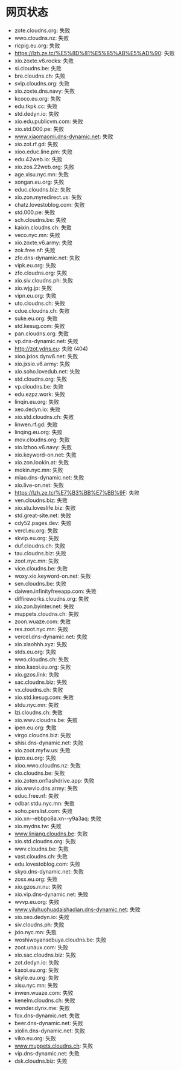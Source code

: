 # 网页状态
- zote.cloudns.org: 失败
- wwo.cloudns.nz: 失败
- ricpig.eu.org: 失败
- https://lzh.ze.tc/%E5%8D%81%E5%85%AB%E5%AD%90: 失败
- xio.zoxte.v6.rocks: 失败
- si.cloudns.be: 失败
- bre.cloudns.ch: 失败
- svip.cloudns.org: 失败
- xio.zoxte.dns.navy: 失败
- kcoco.eu.org: 失败
- edu.tkpk.cc: 失败
- std.dedyn.io: 失败
- xio.edu.publicvm.com: 失败
- xio.std.000.pe: 失败
- www.xiaomaomi.dns-dynamic.net: 失败
- xio.zot.rf.gd: 失败
- xioo.educ.line.pm: 失败
- edu.42web.io: 失败
- xio.zos.22web.org: 失败
- age.xisu.nyc.mn: 失败
- xongan.eu.org: 失败
- educ.cloudns.biz: 失败
- xio.zon.myredirect.us: 失败
- chatz.lovestoblog.com: 失败
- std.000.pe: 失败
- sch.cloudns.be: 失败
- kaixin.cloudns.ch: 失败
- veco.nyc.mn: 失败
- xio.zoxte.v6.army: 失败
- zok.free.nf: 失败
- zfo.dns-dynamic.net: 失败
- vipk.eu.org: 失败
- zfo.cloudns.org: 失败
- xio.siv.cloudns.ph: 失败
- xio.wjg.jp: 失败
- vipn.eu.org: 失败
- uto.cloudns.ch: 失败
- cdue.cloudns.ch: 失败
- suke.eu.org: 失败
- std.kesug.com: 失败
- pan.cloudns.org: 失败
- vp.dns-dynamic.net: 失败
- http://zot.ydns.eu: 失败 (404)
- xioo.jxios.dynv6.net: 失败
- xio.jxsio.v6.army: 失败
- xio.soho.lovedub.net: 失败
- std.cloudns.org: 失败
- vp.cloudns.be: 失败
- edu.ezpz.work: 失败
- linqin.eu.org: 失败
- xeo.dedyn.io: 失败
- xio.std.cloudns.ch: 失败
- linwen.rf.gd: 失败
- linqing.eu.org: 失败
- mov.cloudns.org: 失败
- xio.lzhoo.v6.navy: 失败
- xio.keyword-on.net: 失败
- xio.zon.lookin.at: 失败
- mokin.nyc.mn: 失败
- miao.dns-dynamic.net: 失败
- xio.live-on.net: 失败
- https://lzh.ze.tc/%E7%B3%BB%E7%BB%9F: 失败
- ven.cloudns.biz: 失败
- xio.stu.loveslife.biz: 失败
- std.great-site.net: 失败
- cdy52.pages.dev: 失败
- vercl.eu.org: 失败
- skvip.eu.org: 失败
- duf.cloudns.ch: 失败
- tau.cloudns.biz: 失败
- zoot.nyc.mn: 失败
- vice.cloudns.be: 失败
- woxy.xio.keyword-on.net: 失败
- sen.cloudns.be: 失败
- daiwen.infinityfreeapp.com: 失败
- diffireworks.cloudns.org: 失败
- xio.zon.byinter.net: 失败
- muppets.cloudns.ch: 失败
- zoon.wuaze.com: 失败
- res.zoot.nyc.mn: 失败
- vercel.dns-dynamic.net: 失败
- xio.xiaohhh.xyz: 失败
- stds.eu.org: 失败
- wwo.cloudns.ch: 失败
- xioo.kaxoi.eu.org: 失败
- xio.gzos.link: 失败
- sac.cloudns.biz: 失败
- vx.cloudns.ch: 失败
- xio.std.kesug.com: 失败
- stdu.nyc.mn: 失败
- lzi.cloudns.ch: 失败
- xio.wwv.cloudns.be: 失败
- ipen.eu.org: 失败
- virgo.cloudns.biz: 失败
- shisi.dns-dynamic.net: 失败
- xio.zoot.myfw.us: 失败
- ipzo.eu.org: 失败
- xioo.wwo.cloudns.nz: 失败
- clo.cloudns.be: 失败
- xio.zoten.onflashdrive.app: 失败
- xio.wwvio.dns.army: 失败
- educ.free.nf: 失败
- odbar.stdu.nyc.mn: 失败
- soho.perslist.com: 失败
- xio.xn--ebbpo8a.xn--y9a3aq: 失败
- xio.mydns.tw: 失败
- www.liniang.cloudns.be: 失败
- xio.std.cloudns.org: 失败
- wwv.cloudns.be: 失败
- vast.cloudns.ch: 失败
- edu.lovestoblog.com: 失败
- skyo.dns-dynamic.net: 失败
- zosx.eu.org: 失败
- xio.gzos.rr.nu: 失败
- xio.vip.dns-dynamic.net: 失败
- wvvp.eu.org: 失败
- www.yiluhuohuadaishadian.dns-dynamic.net: 失败
- xio.xeo.dedyn.io: 失败
- siv.cloudns.ph: 失败
- jxio.nyc.mn: 失败
- woshiwoyansebuya.cloudns.be: 失败
- zoot.unaux.com: 失败
- xio.sac.cloudns.biz: 失败
- zot.dedyn.io: 失败
- kaxoi.eu.org: 失败
- skyle.eu.org: 失败
- xisu.nyc.mn: 失败
- inwen.wuaze.com: 失败
- kenelm.cloudns.ch: 失败
- wonder.dynx.me: 失败
- fox.dns-dynamic.net: 失败
- beer.dns-dynamic.net: 失败
- xiolin.dns-dynamic.net: 失败
- viko.eu.org: 失败
- www.muppets.cloudns.ch: 失败
- vip.dns-dynamic.net: 失败
- dsk.cloudns.biz: 失败

